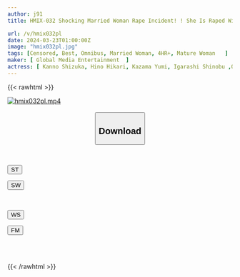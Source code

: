 ```yaml
---
author: j91
title: HMIX-032 Shocking Married Woman Rape Incident! ! She Is Raped With All Her Might And Writhes In Agony From The Unwanted Pleasure! ! 20 People 4 Hours

url: /v/hmix032pl
date: 2024-03-23T01:00:00Z
image: "hmix032pl.jpg"
tags: [Censored, Best, Omnibus, Married Woman, 4HR+, Mature Woman	]
maker: [ Global Media Entertainment  ]
actress: [ Kanno Shizuka, Hino Hikari, Kazama Yumi, Igarashi Shinobu ,Onda Honoka ,Mizumoto Erika, Midou Kanae, Shirakawa Rina ,Sasaki Aki ,Togashi Yukiko ]
---
```



{{< rawhtml >}}

<div class="video" data-videoid="Y6pwR8zW1bCv8dK">
    <a href="javascript:;">
        <img src="/v/hmix032pl/hmix032pl.jpg" width="WIDTH" height="HEIGHT" alt="hmix032pl.mp4" loading="lazy">
    </a>
</div>

<script type="text/javascript" src="https://j91.asia/asset/on-demand-st.js"></script>

<br>
  <link rel="stylesheet" href="https://j91.asia/asset/bs5.css">
  
  <center>
  <button class="btn btn-primary" type="button" data-bs-toggle="collapse" data-bs-target=".multi-collapse" aria-expanded="false" aria-controls="multiCollapseExample1 multiCollapseExample2"><h2>Download</h2></button></center>
</p>
<div class="row">
  <div class="col">
    <div class="collapse multi-collapse" id="multiCollapseExample1">
      <div class="card card-body">
	      	      <br>
<div class="buttons">  
<p><a href="https://streamtape.to/v/Y6pwR8zW1bCv8dK" target="_blank"><button class="btn-hover color-3"><i class="fa fa-download"></i> ST</button></a></p>
<p><a href="https://asnwish.com/czxbqbu3zolc" target="_blank"><button class="btn-hover color-2"><i class="fa fa-download"></i> SW</button></a></p></div>
    </div>
  </div>
</div>
  <div class="col">
    <div class="collapse multi-collapse" id="multiCollapseExample2">
      <div class="card card-body">
	      <br>
<div class="buttons">
<p><a href="https://wolfstream.tv/j0sm0iulc8eq"><button class="btn-hover color-9"><i class="fa fa-download"></i> WS</button></a></p>
<p><a href="https://filemoon.sx/d/mqp38s3toaph"><button class="btn-hover color-8"><i class="fa fa-download"></i> FM</button></a></p></div>
<br><br>
      </div>
    </div>
  </div>
</div>

{{< /rawhtml >}}